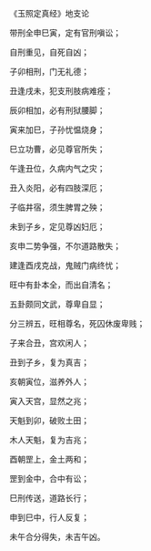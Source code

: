 《玉照定真经》地支论

带刑全申巳寅，定有官刑嗔讼；

自刑重见，自死自凶；

子卯相刑，门无礼德；

丑逢戌未，犯支刑肢病难痊；

辰卯相加，必有刑狱腰脚；

寅来加巳，子孙忧愠烧身；

巳立功曹，必见尊官所失；

午逢丑位，久病内气之灾；

丑入炎阳，必有四肢深厄；

子临井宿，须生脾胃之殃；

未到子乡，定见尊凶妇厄；

亥申二势争强，不尔道路散失；

建逢酉戌克战，鬼贼门病终忧；

旺中有卦本全，而出自清名；

五卦颇同文武，尊卑自显；

分三辨五，旺相尊名，死囚休废卑贱；

子来合丑，宫欢闲人；

丑到子乡，复为真吉；

亥朝寅位，滋养外人；

寅入天宫，显然之兆；

天魁到卯，破败土田；

木人天魁，复为吉兆；

酉朝罡上，金土两和；

罡到金中，合中有讼；

巳刑传送，道路长行；

申到巳中，行人反复；

未午合分得失，未吉午凶。

